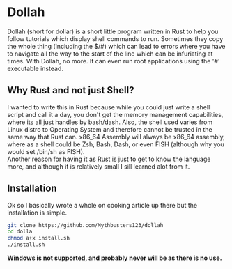 # Dollah
Dollah (short for dollar) is a short little program written in Rust to help you
follow tutorials which display shell commands to run. Sometimes they copy the
whole thing (including the $/#) which can lead to errors where you have to
navigate all the way to the start of the line which can be infuriating at times.
With Dollah, no more. It can even run root applications using the '#' executable instead.

## Why Rust and not just Shell?
I wanted to write this in Rust because while you could just write a shell script
and call it a day, you don't get the memory management capabilities, where its
all just handles by bash/dash. Also, the shell used varies from Linux distro to
Operating System and therefore cannot be trusted in the same way that Rust can.
x86_64 Assembly will always be x86_64 assembly, where as a shell could be Zsh,
Bash, Dash, or even FISH (although why you would set /bin/sh as FISH). \
Another reason for having it as Rust is just to get to know the language more, and although it is relatively small I sill learned alot from it.

## Installation
Ok so I basically wrote a whole on cooking article up there but the installation is simple.
```bash
git clone https://github.com/Mythbusters123/dollah
cd dolla
chmod a+x install.sh
./install.sh
```
**Windows is not supported, and probably never will be as there is no use.**